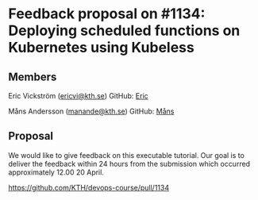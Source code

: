 # Feedback proposal on #1134: Deploying scheduled functions on Kubernetes using Kubeless

## Members

Eric Vickström (ericvi@kth.se)
GitHub: [Eric](https://github.com/vickstrom)

Måns Andersson (manande@kth.se)
GitHub: [Måns](https://github.com/mansand1)

## Proposal
We would like to give feedback on this executable tutorial. Our goal is to
deliver the feedback within 24 hours from the submission which occurred 
approximately 12.00 20 April.

https://github.com/KTH/devops-course/pull/1134

